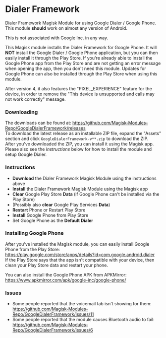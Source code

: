 # Dialer Framework
Dialer Framework Magisk Module for using Google Dialer / Google Phone.
This module __should__ work on almost any version of Android.

This is not associated with Google Inc. in any way.

This Magisk module installs the Dialer Framework for Google Phone.
It will __NOT__ install the Google Dialer / Google Phone application, but you can then easily install it through the Play Store.
If you're already able to install the Google Phone app from the Play Store and are not getting an error message when opening the app, then you don't need this module.
Updates for Google Phone can also be installed through the Play Store when using this module.

After version 4, it also features the "PIXEL_EXPERIENCE" feature for the device, in order to remove the "This device is unsupported and calls may not work correctly" message.

### Downloading
The downloads can be found at: https://github.com/Magisk-Modules-Repo/GoogleDialerFramework/releases  
To download the latest release as an installable ZIP file, expand the "Assets" section and click ``GoogleDialerFramework-v**.zip`` to download the ZIP.  
After you've downloaded the ZIP, you can install it using the Magisk app.  
Please also see the *Instructions* below for how to install the module and setup Google Dialer.

### Instructions
* __Download__ the Dialer Framework Magisk Module using the instructions above
* __Install__ the Dialer Framework Magisk Module using the Magisk app
* __Clear__ Google Play Store __Data__ (if Google Phone can't be installed via the Play Store)
* (Possibly also __clear__ Google Play Services __Data__)
* __Restart__ Phone or Restart Play Store
* __Install__ Google Phone from Play Store
* Set Google Phone as the __Default Dialer__


### Installing Google Phone
After you've installed the Magisk module, you can easily install Google Phone from the Play Store:\
https://play.google.com/store/apps/details?id=com.google.android.dialer \
If the Play Store says that the app isn't compatible with your device, then clean your Play Store data and restart your phone.

You can also install the Google Phone APK from APKMirror: https://www.apkmirror.com/apk/google-inc/google-phone/

### Issues
- Some people reported that the voicemail tab isn't showing for them: https://github.com/Magisk-Modules-Repo/GoogleDialerFramework/issues/11
- Some people reported that the module causes Bluetooth audio to fail: https://github.com/Magisk-Modules-Repo/GoogleDialerFramework/issues/6

